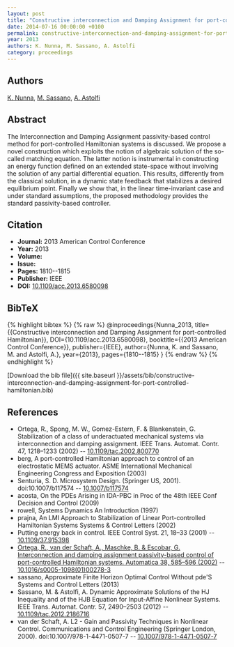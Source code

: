 ```yaml
---
layout: post
title: "Constructive interconnection and Damping Assignment for port-controlled Hamiltonian"
date: 2014-07-16 00:00:00 +0100
permalink: constructive-interconnection-and-damping-assignment-for-port-controlled-hamiltonian
year: 2013
authors: K. Nunna, M. Sassano, A. Astolfi
category: proceedings
---
```

 
## Authors
[K. Nunna](authors/kameswarie-nunna), [M. Sassano](authors/mario-sassano), [A. Astolfi](authors/alessandro-astolfi)
 
## Abstract
The Interconnection and Damping Assignment passivity-based control method for port-controlled Hamiltonian systems is discussed. We propose a novel construction which exploits the notion of algebraic solution of the so-called matching equation. The latter notion is instrumental in constructing an energy function defined on an extended state-space without involving the solution of any partial differential equation. This results, differently from the classical solution, in a dynamic state feedback that stabilizes a desired equilibrium point. Finally we show that, in the linear time-invariant case and under standard assumptions, the proposed methodology provides the standard passivity-based controller.
 
## Citation
- **Journal:** 2013 American Control Conference
- **Year:** 2013
- **Volume:** 
- **Issue:** 
- **Pages:** 1810--1815
- **Publisher:** IEEE
- **DOI:** [10.1109/acc.2013.6580098](https://doi.org/10.1109/acc.2013.6580098)
 
## BibTeX
{% highlight bibtex %}
{% raw %}
@inproceedings{Nunna_2013,
  title={{Constructive interconnection and Damping Assignment for port-controlled Hamiltonian}},
  DOI={10.1109/acc.2013.6580098},
  booktitle={{2013 American Control Conference}},
  publisher={IEEE},
  author={Nunna, K. and Sassano, M. and Astolfi, A.},
  year={2013},
  pages={1810--1815}
}
{% endraw %}
{% endhighlight %}
 
[Download the bib file]({{ site.baseurl }}/assets/bib/constructive-interconnection-and-damping-assignment-for-port-controlled-hamiltonian.bib)
 
## References
- Ortega, R., Spong, M. W., Gomez-Estern, F. & Blankenstein, G. Stabilization of a class of underactuated mechanical systems via interconnection and damping assignment. IEEE Trans. Automat. Contr. 47, 1218–1233 (2002) -- [10.1109/tac.2002.800770](https://doi.org/10.1109/tac.2002.800770)
- berg, A port-controlled Hamiltonian approach to control of an electrostatic MEMS actuator. ASME International Mechanical Engineering Congress and Exposition (2003)
- Senturia, S. D. Microsystem Design. (Springer US, 2001). doi:10.1007/b117574 -- [10.1007/b117574](https://doi.org/10.1007/b117574)
- acosta, On the PDEs Arising in IDA-PBC in Proc of the 48th IEEE Conf Decision and Control (2009)
- rowell, Systems Dynamics An Introduction (1997)
- prajna, An LMI Approach to Stabilization of Linear Port-controlled Hamiltonian Systems Systems & Control Letters (2002)
- Putting energy back in control. IEEE Control Syst. 21, 18–33 (2001) -- [10.1109/37.915398](https://doi.org/10.1109/37.915398)
- [Ortega, R., van der Schaft, A., Maschke, B. & Escobar, G. Interconnection and damping assignment passivity-based control of port-controlled Hamiltonian systems. Automatica 38, 585–596 (2002)](interconnection-and-damping-assignment-passivity-based-control-of-port-controlled-hamiltonian-systems) -- [10.1016/s0005-1098(01)00278-3](https://doi.org/10.1016/s0005-1098(01)00278-3)
- sassano, Approximate Finite Horizon Optimal Control Without pde'S Systems and Control Letters (2013)
- Sassano, M. & Astolfi, A. Dynamic Approximate Solutions of the HJ Inequality and of the HJB Equation for Input-Affine Nonlinear Systems. IEEE Trans. Automat. Contr. 57, 2490–2503 (2012) -- [10.1109/tac.2012.2186716](https://doi.org/10.1109/tac.2012.2186716)
- van der Schaft, A. L2 - Gain and Passivity Techniques in Nonlinear Control. Communications and Control Engineering (Springer London, 2000). doi:10.1007/978-1-4471-0507-7 -- [10.1007/978-1-4471-0507-7](https://doi.org/10.1007/978-1-4471-0507-7)

